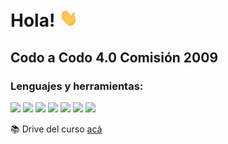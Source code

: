 <h1> Hola! <img src="https://github.com/ABSphreak/ABSphreak/blob/master/gifs/Hi.gif" width="30px"></h1>

## Codo a Codo 4.0 Comisión 2009


### Lenguajes y herramientas:
<p>
	 <img src="https://media.giphy.com/media/XAxylRMCdpbEWUAvr8/giphy.gif" width="50"/>
	 <img src="https://media.giphy.com/media/fsEaZldNC8A1PJ3mwp/giphy.gif" width="50"/>
	 <img src="https://media.giphy.com/media/Sr8xDpMwVKOHUWDVRD/giphy.gif" width="50"/>
	 <img src="https://media3.giphy.com/media/ln7z2eWriiQAllfVcn/200w.webp" width="50"/>
	 <img src="https://media.giphy.com/media/VgGthkhUvGgOit7Y9i/giphy.gif" width="50"/>
	 <img src="https://media.giphy.com/media/KzJkzjggfGN5Py6nkT/giphy.gif" width="50"/>
	 <img src="https://media.giphy.com/media/kH1DBkPNyZPOk0BxrM/giphy.gif" width="100"/> 
</p>

📚 Drive del curso [acá](https://drive.google.com/drive/folders/1Q8eEQRl2tH6rlVj98qk9aZnfFQHoSVYq) 

